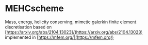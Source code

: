 # MEHCscheme
Mass, energy, helicity conserving, mimetic galerkin finite element discretisation based on [https://arxiv.org/abs/2104.13023]/(https://arxiv.org/abs/2104.13023) implemented in [https://mfem.org/](https://mfem.org/)
